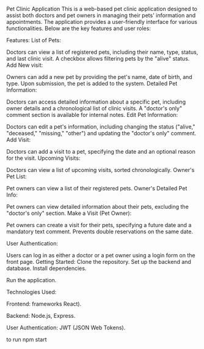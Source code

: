 
Pet Clinic Application This is a web-based pet clinic application designed to assist both doctors and pet owners in managing their pets' information and appointments. The application provides a user-friendly interface for various functionalities. Below are the key features and user roles:

Features: List of Pets:

Doctors can view a list of registered pets, including their name, type, status, and last clinic visit. A checkbox allows filtering pets by the "alive" status. Add New visit:

Owners can add a new pet by providing the pet's name, date of birth, and type. Upon submission, the pet is added to the system. Detailed Pet Information:

Doctors can access detailed information about a specific pet, including owner details and a chronological list of clinic visits. A "doctor's only" comment section is available for internal notes. Edit Pet Information:

Doctors can edit a pet's information, including changing the status ("alive," "deceased," "missing," "other") and updating the "doctor's only" comment. Add Visit:

Doctors can add a visit to a pet, specifying the date and an optional reason for the visit. Upcoming Visits:

Doctors can view a list of upcoming visits, sorted chronologically. Owner's Pet List:

Pet owners can view a list of their registered pets. Owner's Detailed Pet Info:

Pet owners can view detailed information about their pets, excluding the "doctor's only" section. Make a Visit (Pet Owner):

Pet owners can create a visit for their pets, specifying a future date and a mandatory text comment. Prevents double reservations on the same date.

User Authentication:

Users can log in as either a doctor or a pet owner using a login form on the front page. Getting Started: Clone the repository. Set up the backend and database. Install dependencies.

Run the application.

Technologies Used:

Frontend: frameworks React).

Backend: Node.js, Express.

User Authentication: JWT (JSON Web Tokens).


to run 
npm start
